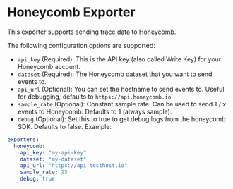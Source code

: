 # Honeycomb Exporter

This exporter supports sending trace data to [Honeycomb](https://www.honeycomb.io). 

The following configuration options are supported:

* `api_key` (Required): This is the API key (also called Write Key) for your Honeycomb account.
* `dataset` (Required): The Honeycomb dataset that you want to send events to.
* `api_url` (Optional): You can set the hostname to send events to. Useful for debugging, defaults to `https://api.honeycomb.io`
* `sample_rate` (Optional): Constant sample rate. Can be used to send 1 / x events to Honeycomb. Defaults to 1 (always sample).
* `debug` (Optional): Set this to true to get debug logs from the honeycomb SDK. Defaults to false.
Example:

```yaml
exporters:
  honeycomb:
    api_key: "my-api-key"
    dataset: "my-dataset"
    api_url: "https://api.testhost.io"
    sample_rate: 25
    debug: true
```
